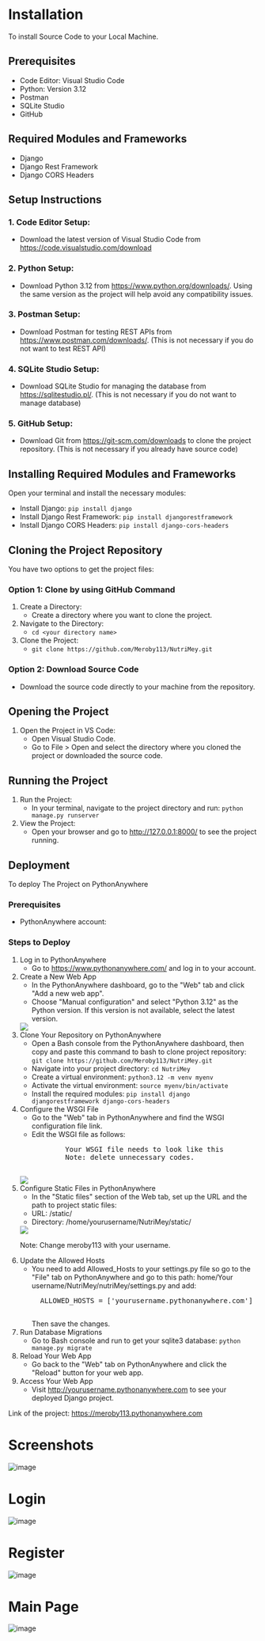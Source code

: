 
  <h1>Installation</h1>
  <p>To install Source Code to your Local Machine.</p>

  <h2>Prerequisites</h2>
  <ul>
      <li>Code Editor: Visual Studio Code</li>
      <li>Python: Version 3.12</li>
      <li>Postman</li>
      <li>SQLite Studio</li>
      <li>GitHub</li>
  </ul>

  <h2>Required Modules and Frameworks</h2>
  <ul>
      <li>Django</li>
      <li>Django Rest Framework</li>
      <li>Django CORS Headers</li>
  </ul>

  <h2>Setup Instructions</h2>
  <h3>1. Code Editor Setup:</h3>
  <ul>
      <li>Download the latest version of Visual Studio Code from <a href="https://code.visualstudio.com/download">https://code.visualstudio.com/download</a></li>
  </ul>

  <h3>2. Python Setup:</h3>
  <ul>
      <li>Download Python 3.12 from <a href="https://www.python.org/downloads/">https://www.python.org/downloads/</a>. Using the same version as the project will help avoid any compatibility issues.</li>
  </ul>

  <h3>3. Postman Setup:</h3>
  <ul>
      <li>Download Postman for testing REST APIs from <a href="https://www.postman.com/downloads/">https://www.postman.com/downloads/</a>. (This is not necessary if you do not want to test REST API)</li>
  </ul>

  <h3>4. SQLite Studio Setup:</h3>
  <ul>
      <li>Download SQLite Studio for managing the database from <a href="https://sqlitestudio.pl/">https://sqlitestudio.pl/</a>. (This is not necessary if you do not want to manage database)</li>
  </ul>

  <h3>5. GitHub Setup:</h3>
  <ul>
      <li>Download Git from <a href="https://git-scm.com/downloads">https://git-scm.com/downloads</a> to clone the project repository. (This is not necessary if you already have source code)</li>
  </ul>

  <h2>Installing Required Modules and Frameworks</h2>
  <p>Open your terminal and install the necessary modules:</p>
  <ul>
      <li>Install Django: <code>pip install django</code></li>
      <li>Install Django Rest Framework: <code>pip install djangorestframework</code></li>
      <li>Install Django CORS Headers: <code>pip install django-cors-headers</code></li>
  </ul>

  <h2>Cloning the Project Repository</h2>
  <p>You have two options to get the project files:</p>
  <h3>Option 1: Clone by using GitHub Command</h3>
  <ol>
      <li>Create a Directory:
          <ul>
              <li>Create a directory where you want to clone the project.</li>
          </ul>
      </li>
      <li>Navigate to the Directory:
          <ul>
              <li><code>cd &lt;your directory name&gt;</code></li>
          </ul>
      </li>
      <li>Clone the Project:
          <ul>
              <li><code>git clone https://github.com/Meroby113/NutriMey.git</code></li>
          </ul>
      </li>
  </ol>

  <h3>Option 2: Download Source Code</h3>
  <ul>
      <li>Download the source code directly to your machine from the repository.</li>
  </ul>

  <h2>Opening the Project</h2>
  <ol>
      <li>Open the Project in VS Code:
          <ul>
              <li>Open Visual Studio Code.</li>
              <li>Go to File > Open and select the directory where you cloned the project or downloaded the source code.</li>
          </ul>
      </li>
  </ol>

  <h2>Running the Project</h2>
  <ol>
      <li>Run the Project:
          <ul>
              <li>In your terminal, navigate to the project directory and run: <code>python manage.py runserver</code></li>
          </ul>
      </li>
      <li>View the Project:
          <ul>
              <li>Open your browser and go to <a href="http://127.0.0.1:8000/">http://127.0.0.1:8000/</a> to see the project running.</li>
          </ul>
      </li>
  </ol>

  <h2>Deployment</h2>
  <p>To deploy The Project on PythonAnywhere</p>

  <h3>Prerequisites</h3>
  <ul>
      <li>PythonAnywhere account:</li>
  </ul>

  <h3>Steps to Deploy</h3>
  <ol>
      <li>Log in to PythonAnywhere
          <ul>
              <li>Go to <a href="https://www.pythonanywhere.com/">https://www.pythonanywhere.com/</a> and log in to your account.</li>
          </ul>
      </li>
      <li>Create a New Web App
          <ul>
              <li>In the PythonAnywhere dashboard, go to the "Web" tab and click "Add a new web app".</li>
              <li>Choose "Manual configuration" and select "Python 3.12" as the Python version. If this version is not available, select the latest version.</li>
          </ul>
      </li>
     <img src="https://github.com/Meroby113/NutriMey/assets/91911696/d5f11274-6450-4d20-8abd-7e1cd68b187d">
      <li>Clone Your Repository on PythonAnywhere
          <ul>
              <li>Open a Bash console from the PythonAnywhere dashboard, then copy and paste this command to bash to clone project repository: <code>git clone https://github.com/Meroby113/NutriMey.git</code></li>
              <li>Navigate into your project directory: <code>cd NutriMey</code></li>
              <li>Create a virtual environment: <code>python3.12 -m venv myenv</code></li>
              <li>Activate the virtual environment: <code>source myenv/bin/activate</code></li>
              <li>Install the required modules: <code>pip install django djangorestframework django-cors-headers</code></li>
          </ul>
      </li>
      <li>Configure the WSGI File
          <ul>
              <li>Go to the "Web" tab in PythonAnywhere and find the WSGI configuration file link.</li>
              <li>Edit the WSGI file as follows:
                 <pre>
        Your WSGI file needs to look like this 
        Note: delete unnecessary codes.
                  </pre>
              </li>
          </ul>
         <img src="https://github.com/Meroby113/NutriMey/assets/91911696/786153d4-a5a3-44c2-8d1e-590fca46ed67">
      </li>
      <li>Configure Static Files in PythonAnywhere
          <ul>
              <li>In the "Static files" section of the Web tab, set up the URL and the path to project static files:</li>
              <li>URL: /static/</li>
              <li>Directory: /home/yourusername/NutriMey/static/</li>
          </ul>
      </li>
    <img src="https://github.com/Meroby113/NutriMey/assets/91911696/521027ab-1222-4f01-84a3-b7b70858e7b8">

   <p>Note: Change meroby113 with your username.</p>
    <li>Update the Allowed Hosts
        <ul>
            <li>You need to add Allowed_Hosts to your settings.py file so go to the "File" tab on PythonAnywhere and go to this path: home/Your username/NutriMey/nutriMey/settings.py and add:
                <pre>
  ALLOWED_HOSTS = ['yourusername.pythonanywhere.com']
                  </pre>
                  Then save the changes.
              </li>
          </ul>
      </li>
      <li>Run Database Migrations
          <ul>
              <li>Go to Bash console and run to get your sqlite3 database: <code>python manage.py migrate</code></li>
          </ul>
      </li>
      <li>Reload Your Web App
          <ul>
              <li>Go back to the "Web" tab on PythonAnywhere and click the "Reload" button for your web app.</li>
          </ul>
      </li>
      <li>Access Your Web App
          <ul>
              <li>Visit <a href="http://yourusername.pythonanywhere.com">http://yourusername.pythonanywhere.com</a> to see your deployed Django project.</li>
          </ul>
      </li>
  </ol>

  <p>Link of the project: <a href="https://meroby113.pythonanywhere.com">https://meroby113.pythonanywhere.com</a></p>

  # Screenshots
  ![image](https://github.com/user-attachments/assets/26589e73-1b6e-47bb-86c2-1091961ce7d7)<br/>
  # Login
  ![image](https://github.com/user-attachments/assets/99f47b79-bbb5-4536-99e9-ae0ce141566c)<br/>
  # Register
  ![image](https://github.com/user-attachments/assets/ff6b83ce-958e-402c-ab7c-30dd72491f5b)<br/>
  # Main Page
  ![image](https://github.com/user-attachments/assets/cb3bcc89-cf7b-45c0-a577-8bfe13d9c6da)





